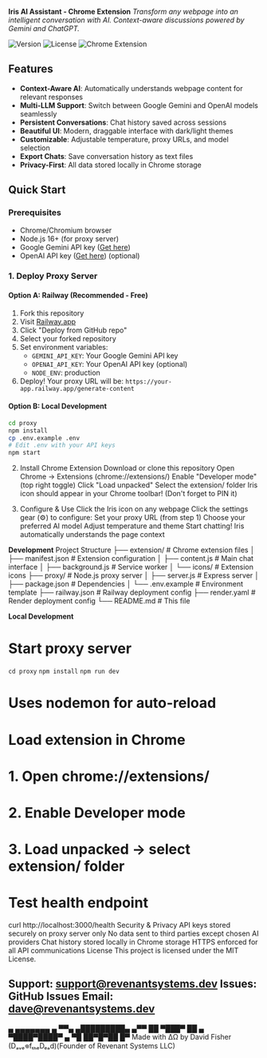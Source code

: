 **Iris AI Assistant - Chrome Extension**
*Transform any webpage into an intelligent conversation with AI. Context-aware discussions powered by Gemini and ChatGPT.*

![Version](https://img.shields.io/badge/version-2.3.0-blue.svg)
![License](https://img.shields.io/badge/license-MIT-green.svg)
![Chrome Extension](https://img.shields.io/badge/chrome-extension-yellow.svg)

## Features

-  **Context-Aware AI**: Automatically understands webpage content for relevant responses
-  **Multi-LLM Support**: Switch between Google Gemini and OpenAI models seamlessly  
-  **Persistent Conversations**: Chat history saved across sessions
-  **Beautiful UI**: Modern, draggable interface with dark/light themes
-  **Customizable**: Adjustable temperature, proxy URLs, and model selection
-  **Export Chats**: Save conversation history as text files
-  **Privacy-First**: All data stored locally in Chrome storage

##  Quick Start

### Prerequisites

- Chrome/Chromium browser
- Node.js 16+ (for proxy server)
- Google Gemini API key ([Get here](https://aistudio.google.com/app/apikey))
- OpenAI API key ([Get here](https://platform.openai.com/api-keys)) (optional)

### 1. Deploy Proxy Server

#### Option A: Railway (Recommended - Free)

1. Fork this repository
2. Visit [Railway.app](https://railway.app)
3. Click "Deploy from GitHub repo"
4. Select your forked repository
5. Set environment variables:
   - `GEMINI_API_KEY`: Your Google Gemini API key
   - `OPENAI_API_KEY`: Your OpenAI API key (optional)
   - `NODE_ENV`: production
6. Deploy! Your proxy URL will be: `https://your-app.railway.app/generate-content`

#### Option B: Local Development

```bash
cd proxy
npm install
cp .env.example .env
# Edit .env with your API keys
npm start
```

2. Install Chrome Extension
Download or clone this repository
Open Chrome → Extensions (chrome://extensions/)
Enable "Developer mode" (top right toggle)
Click "Load unpacked"
Select the extension/ folder
Iris icon should appear in your Chrome toolbar! (Don't forget to PIN it)

3. Configure & Use
Click the Iris icon on any webpage
Click the settings gear (⚙️) to configure:
Set your proxy URL (from step 1)
Choose your preferred AI model
Adjust temperature and theme
Start chatting! Iris automatically understands the page context

**Development**
Project Structure
├── extension/           # Chrome extension files
│   ├── manifest.json   # Extension configuration
│   ├── content.js      # Main chat interface
│   ├── background.js   # Service worker
│   └── icons/          # Extension icons
├── proxy/              # Node.js proxy server
│   ├── server.js       # Express server
│   ├── package.json    # Dependencies
│   └── .env.example    # Environment template
├── railway.json        # Railway deployment config
├── render.yaml         # Render deployment config
└── README.md          # This file

**Local Development**
# Start proxy server
```cd proxy``` 
```npm install```
```npm run dev``` 
# Uses nodemon for auto-reload
# Load extension in Chrome
# 1. Open chrome://extensions/
# 2. Enable Developer mode
# 3. Load unpacked → select extension/ folder

# Test health endpoint
curl http://localhost:3000/health
Security & Privacy
API keys stored securely on proxy server only
No data sent to third parties except chosen AI providers
Chat history stored locally in Chrome storage
HTTPS enforced for all API communications
License
This project is licensed under the MIT License.

Support: support@revenantsystems.dev
Issues: GitHub Issues
Email: dave@revenantsystems.dev
---
 ▄    ▄▄▄▄▄▄▄    ▄
▀▀▄ ▄█████████▄ ▄▀▀
    ██ ▀███▀ ██
  ▄ ▀████▀████▀ ▄
▀█    ██▀█▀██    █▀
Made with ΔΩ by David Fisher (Dₐᵥₑ𖦹fₜₕₑDₑₐd)(Founder of Revenant Systems LLC)
